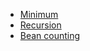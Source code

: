 * [Minimum](https://github.com/DraciVik/Eloquent_JavaScript_Exercises/blob/master/Chapter_03-Functions/minimum.js)
* [Recursion](https://github.com/DraciVik/Eloquent_JavaScript_Exercises/blob/master/Chapter_03-Functions/recursion.js)
* [Bean counting](https://github.com/DraciVik/Eloquent_JavaScript_Exercises/blob/master/Chapter_03-Functions/bean_counting.js)
